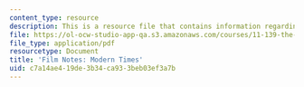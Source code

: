 ```yaml
---
content_type: resource
description: This is a resource file that contains information regarding modern times.
file: https://ol-ocw-studio-app-qa.s3.amazonaws.com/courses/11-139-the-city-in-film-spring-2015/c7a14ae419de3b34ca933beb03ef3a7b_MIT11_139S15_ModernTimes.pdf
file_type: application/pdf
resourcetype: Document
title: 'Film Notes: Modern Times'
uid: c7a14ae4-19de-3b34-ca93-3beb03ef3a7b
---
```

